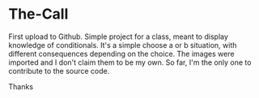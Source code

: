 # The-Call
First upload to Github.
Simple project for a class, meant to display knowledge of conditionals.
It's a simple choose a or b situation, with different consequences depending on the choice.
The images were imported and I don't claim them to be my own. 
So far, I'm the only one to contribute to the source code.

Thanks
